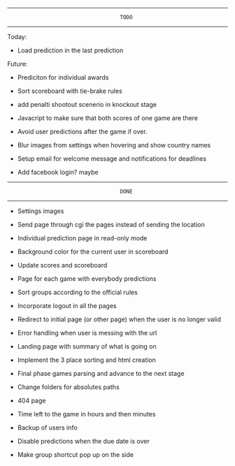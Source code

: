 -------------------------------------------------------------------------------
										TODO
-------------------------------------------------------------------------------

Today:

- Load prediction in the last prediction

Future:
 
- Prediciton for individual awards

- Sort scoreboard with tie-brake rules

- add penalti shootout scenerio in knockout stage

- Javacript to make sure that both scores of one game are there


- Avoid user predictions after the game if over.

- Blur images from settings when hovering and show country names

- Setup email for welcome message and notifications for deadlines

- Add facebook login? maybe




-------------------------------------------------------------------------------
										DONE
-------------------------------------------------------------------------------

- Settings images

- Send page through cgi the pages instead of sending the location

- Individual prediction page in read-only mode

- Background color for the current user in scoreboard

- Update scores and scoreboard 

- Page for each game with everybody predictions

- Sort groups according to the official rules

- Incorporate logout in all the pages

- Redirect to initial page (or other page) when the user is no longer valid

- Error handling when user is messing with the url

- Landing page with summary of what is going on

- Implement the 3 place sorting and html creation

- Final phase games parsing and advance to the next stage

- Change folders for absolutes paths

- 404 page

- Time left to the game in hours and then minutes

- Backup of users info

- Disable predictions when the due date is over

- Make group shortcut pop up on the side



